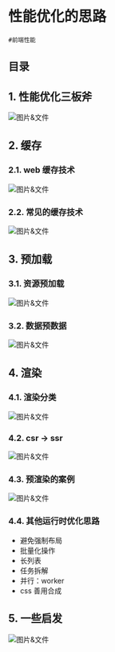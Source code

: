 
# 性能优化的思路

`#前端性能`  

## 目录
<!-- toc -->
 ## 1. 性能优化三板斧 

![图片&文件](./files/20241101-18.png)

## 2. 缓存

### 2.1. web 缓存技术

![图片&文件](./files/20241101-19.png)

### 2.2. 常见的缓存技术

![图片&文件](./files/20241101-20.png)

## 3. 预加载

### 3.1. 资源预加载

![图片&文件](./files/20241101-21.png)

### 3.2. 数据预数据

![图片&文件](./files/20241101-22.png)

## 4. 渲染

### 4.1. 渲染分类

![图片&文件](./files/20241101-23.png)

### 4.2. csr → ssr

![图片&文件](./files/20241101-24.png)

### 4.3. 预渲染的案例

![图片&文件](./files/20241101-25.png)
### 4.4. 其他运行时优化思路

- 避免强制布局
- 批量化操作
- 长列表
- 任务拆解
- 并行：worker
- css 善用合成

## 5. 一些启发

![图片&文件](./files/20241101-26.png)
